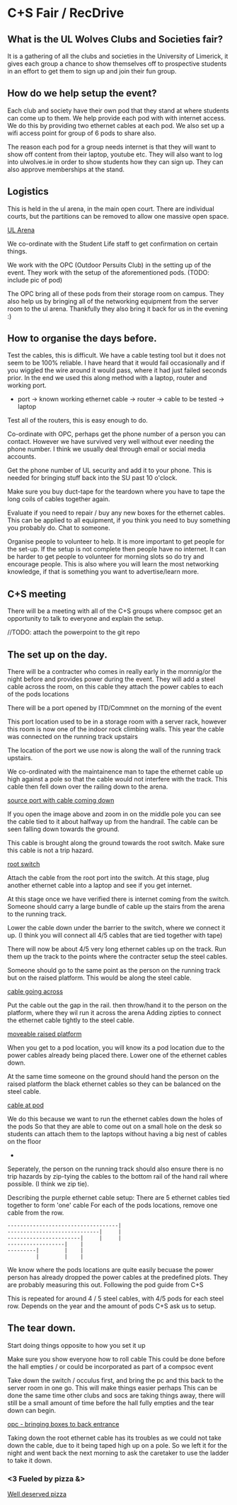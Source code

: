 # C+S Fair / RecDrive 

## What is the UL Wolves Clubs and Societies fair?
It is a gathering of all the clubs and societies in the University of Limerick, it gives each group a chance to show themselves off to prospective students in an effort to get them to sign up and join their fun group.

## How do we help setup the event? 
Each club and society have their own pod that they stand at where students can come up to them. We help provide each pod with with internet access. We do this by providing two ethernet cables at each pod. We also set up a wifi access point for group of 6 pods to share also.

The reason each pod for a group needs internet is that they will want to show off content from their laptop, youtube etc. They will also want to log into ulwolves.ie in order to show students how they can sign up. They can also approve memberships at the stand.

## Logistics
This is held in the ul arena, in the main open court. There are individual courts, but the partitions can be removed to allow one massive open space.

[UL Arena](/images/ul_arena.png)

We co-ordinate with the Student Life staff to get confirmation on certain things.

We work with the OPC (Outdoor Persuits Club) in the setting up of the event. They work with the setup of the aforementioned pods. 
(TODO: include pic of pod)

The OPC bring all of these pods from their storage room on campus. They also help us by bringing all of the networking equipment from the server room to the ul arena. Thankfully they also bring it back for us in the evening :) 

## How to organise the days before.
Test the cables, this is difficult. We have a cable testing tool but it does not seem to be 100% reliable. I have heard that it would fail occasionally and if you wiggled the wire around it would pass, where it had just failed seconds prior. In the end we used this along method with a laptop, router and working port.

* port -> known working ethernet cable -> router -> cable to be tested -> laptop

Test all of the routers, this is easy enough to do.

Co-ordinate with OPC, perhaps get the phone number of a person you can contact. However we have survived very well without ever needing the phone number. I think we usually deal through email or social media accounts.

Get the phone number of UL security and add it to your phone. This is needed for bringing stuff back into the SU past 10 o'clock.

Make sure you buy duct-tape for the teardown where you have to tape the long coils of cables together again.

Evaluate if you need to repair / buy any new boxes for the ethernet cables.
This can be applied to all equipment, if you think you need to buy something you probably do. Chat to someone.

Organise people to volunteer to help. It is more important to get people for the set-up. If the setup is not complete then people have no internet. It can be harder to get people to volunteer for morning slots so do try and encourage people. This is also where you will learn the most networking knowledge, if that is something you want to advertise/learn more. 

## C+S meeting
There will be a meeting with all of the C+S groups where compsoc get an opportunity to talk to everyone and explain the setup. 

//TODO: attach the powerpoint to the git repo


## The set up on the day. 

There will be a contracter who comes in really early in the mornnig/or the night before and provides power during the event. 
They will add a steel cable across the room, on this cable they attach the power cables to each of the pods locations 

There will be a port opened by ITD/Commnet on the morning of the event 

This port location used to be in a storage room with a server rack, however this room is now one of the indoor rock climbing walls.
This year the cable was connected on the running track upstairs 

The location of the port we use now is along the wall of the running track upstairs. 

We co-ordinated with the maintainence man to tape the ethernet cable up high against a pole so that the cable would not interfere with the track. This cable then fell down over the railing down to the arena.
        
[source port with cable coming down](/images/source_port_with_cable.png)
    
If you open the image above and zoom in on the middle pole you can see the cable tied to it about halfway up from the handrail. The cable can be seen falling down towards the ground. 

This cable is brought along the ground towards the root switch. Make sure this cable is not a trip hazard. 

[root switch](/images/the_root_switch.png)

Attach the cable from the root port into the switch. At this stage, plug another ethernet cable into a laptop and see if you get internet. 

At this stage once we have verified there is internet coming from the switch. Someone should carry a large bundle of cable up the stairs from the arena to the running track. 

Lower the cable down under the barrier to the switch, where we connect it up. (I think you will connect all 4/5 cables that are tied together with tape)

There will now be about 4/5 very long ethernet cables up on the track. Run them up the track to the points where the contracter setup the steel cables. 

Someone should go to the same point as the person on the running track but on the raised platform. This would be along the steel cable.

[cable going across](/images/cable_going_across.png)

Put the cable out the gap in the rail. then throw/hand it to the person on the platform, where they wil run it across the arena
Adding zipties to connect the ethernet cable tightly to the steel cable.


[moveable raised platform](/images/raised_platform_safety.png)


When you get to a pod location, you will know its a pod location due to the power cables already being placed there. Lower one of the ethernet cables down. 

At the same time someone on the ground should hand the person on the raised platform the black ethernet cables so they can be balanced on the steel cable.

[cable at pod](/images/cables_at_pod.png)

We do this because we want to run the ethernet cables down the holes of the pods
So that they are able to come out on a small hole on the desk so students can attach them to the laptops
without having a big nest of cables on the floor 

-

Seperately, the person on the running track should also ensure there is no trip hazards by zip-tying the cables to the bottom rail of the hand rail where possible. (I think we zip tie).


Describing the purple ethernet cable setup: 
There are 5 ethernet cables tied together to form 'one' cable
    For each of the pods locations, remove one cable from the row.

    -----------------------------------|
    -----------------------------|     |
    -----------------------|     |     |
    ------------------|    |
    ---------|        |    |
             |        |    |
    
    
We know where the pods locations are quite easily becuase the power person has already dropped the power cables at the predefined plots. They are probably measuring this out. Following the pod guide from C+S

<!-- At the ground in the middle of the pod these ethernet cables, we attach this to a netgear switch.


[cables at pod](/images/cables_at_pod.png)

Then we have another bunch of black ethernet cables, all tied together. 
We throw this bunch of cables over the steel cable, so it balances. -->


This is repeated for around 4 / 5 steel cables, with 4/5 pods for each steel row. 
Depends on the year and the amount of pods C+S ask us to setup.


## The tear down. 

Start doing things opposite to how you set it up 

Make sure you show everyone how to roll cable 
This could be done before the hall empties / or could be incorporated as part of a compsoc event

Take down the switch / occulus first, and bring the pc and this back to the server room in one go. This will make things easier perhaps 
This can be done the same time other clubs and socs are taking things away, there will still be a small amount of time before the hall fully empties and the tear down can begin.




[opc - bringing boxes to back entrance](/images/opc.png)

Taking down the root ethernet cable has its troubles as we could not take down the cable, due to it being taped high up on a pole. So we left it for the night and went back the next morning to ask the caretaker to use the ladder to take it down.

### <3 Fueled by pizza &>

[Well deserved pizza](/images/pizza.png)


